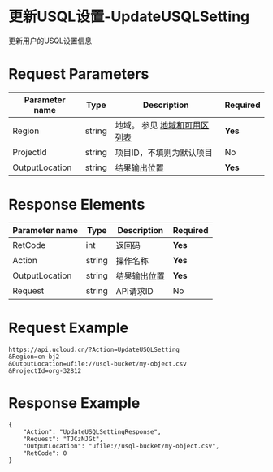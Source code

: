 # 更新USQL设置-UpdateUSQLSetting

更新用户的USQL设置信息

# Request Parameters
|Parameter name|Type|Description|Required|
|---|---|---|---|
|Region|string|地域。 参见 [地域和可用区列表](../summary/regionlist.html)|**Yes**|
|ProjectId|string|项目ID，不填则为默认项目|No|
|OutputLocation|string|结果输出位置|**Yes**|

# Response Elements
|Parameter name|Type|Description|Required|
|---|---|---|---|
|RetCode|int|返回码|**Yes**|
|Action|string|操作名称|**Yes**|
|OutputLocation|string|结果输出位置|**Yes**|
|Request|string|API请求ID|No|

# Request Example
```
https://api.ucloud.cn/?Action=UpdateUSQLSetting
&Region=cn-bj2
&OutputLocation=ufile://usql-bucket/my-object.csv
&ProjectId=org-32812
```

# Response Example
```
{
    "Action": "UpdateUSQLSettingResponse", 
    "Request": "TJCzNJGt", 
    "OutputLocation": "ufile://usql-bucket/my-object.csv", 
    "RetCode": 0
}
```

